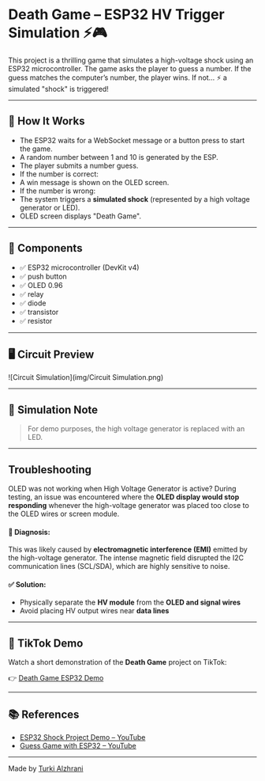 # Death Game – ESP32 HV Trigger Simulation ⚡🎮

This project is a thrilling game that simulates a high-voltage shock using an ESP32 microcontroller. The game asks the player to guess a number. If the guess matches the computer’s number, the player wins. If not… ⚡ a simulated "shock" is triggered!

---

## 🧠 How It Works

- The ESP32 waits for a WebSocket message or a button press to start the game.
- A random number between 1 and 10 is generated by the ESP.
- The player submits a number guess.
- If the number is correct:
- A win message is shown on the OLED screen.
- If the number is wrong:
- The system triggers a **simulated shock** (represented by a high voltage generator or LED).
- OLED screen displays "Death Game".

---

## 🔧 Components 

- ✅ ESP32 microcontroller (DevKit v4)
- ✅ push button
- ✅ OLED 0.96
- ✅ relay
- ✅ diode
- ✅ transistor
- ✅ resistor

---

## 🖥️ Circuit Preview

![Circuit Simulation](img/Circuit Simulation.png)

---


## 🧪 Simulation Note

> For demo purposes, the high voltage generator is replaced with an LED.

---

## Troubleshooting

OLED was not working when High Voltage Generator is active?
During testing, an issue was encountered where the **OLED display would stop responding** whenever the high-voltage generator was placed too close to the OLED wires or screen module.

#### 🧠 Diagnosis:
This was likely caused by **electromagnetic interference (EMI)** emitted by the high-voltage generator. The intense magnetic field disrupted the I2C communication lines (SCL/SDA), which are highly sensitive to noise.

#### ✅ Solution:
- Physically separate the **HV module** from the **OLED and signal wires**
- Avoid placing HV output wires near **data lines**
---

## 📱 TikTok Demo

Watch a short demonstration of the **Death Game** project on TikTok:

👉 [Death Game ESP32 Demo](https://www.tiktok.com/@turki_qr8/video/7533778401539181842?is_from_webapp=1&sender_device=pc&web_id=7527473830194431496)

---

## 📚 References

- [ESP32 Shock Project Demo – YouTube](https://youtu.be/uh5dLC6IkQQ?si=UNwAHMxWqymSj1fY)
- [Guess Game with ESP32 – YouTube](https://youtu.be/UjxAce4XK24?si=sjiiSAr5L2lsz_4X)
---

Made by [Turki Alzhrani](https://github.com/Turki-Alzhrani)
